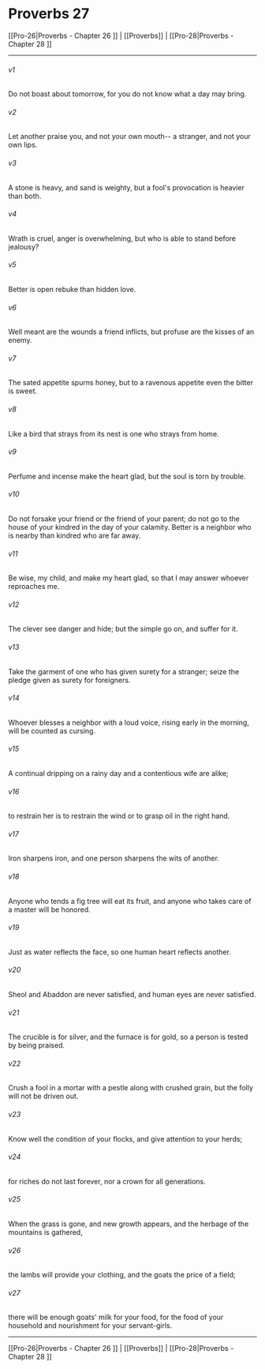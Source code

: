 # Proverbs 27

[[Pro-26|Proverbs - Chapter 26 ]] | [[Proverbs]] | [[Pro-28|Proverbs - Chapter 28 ]]
***

###### v1
Do not boast about tomorrow, for you do not know what a day may bring.
###### v2
Let another praise you, and not your own mouth-- a stranger, and not your own lips.
###### v3
A stone is heavy, and sand is weighty, but a fool's provocation is heavier than both.
###### v4
Wrath is cruel, anger is overwhelming, but who is able to stand before jealousy?
###### v5
Better is open rebuke than hidden love.
###### v6
Well meant are the wounds a friend inflicts, but profuse are the kisses of an enemy.
###### v7
The sated appetite spurns honey, but to a ravenous appetite even the bitter is sweet.
###### v8
Like a bird that strays from its nest is one who strays from home.
###### v9
Perfume and incense make the heart glad, but the soul is torn by trouble.
###### v10
Do not forsake your friend or the friend of your parent; do not go to the house of your kindred in the day of your calamity. Better is a neighbor who is nearby than kindred who are far away.
###### v11
Be wise, my child, and make my heart glad, so that I may answer whoever reproaches me.
###### v12
The clever see danger and hide; but the simple go on, and suffer for it.
###### v13
Take the garment of one who has given surety for a stranger; seize the pledge given as surety for foreigners.
###### v14
Whoever blesses a neighbor with a loud voice, rising early in the morning, will be counted as cursing.
###### v15
A continual dripping on a rainy day and a contentious wife are alike;
###### v16
to restrain her is to restrain the wind or to grasp oil in the right hand.
###### v17
Iron sharpens iron, and one person sharpens the wits of another.
###### v18
Anyone who tends a fig tree will eat its fruit, and anyone who takes care of a master will be honored.
###### v19
Just as water reflects the face, so one human heart reflects another.
###### v20
Sheol and Abaddon are never satisfied, and human eyes are never satisfied.
###### v21
The crucible is for silver, and the furnace is for gold, so a person is tested by being praised.
###### v22
Crush a fool in a mortar with a pestle along with crushed grain, but the folly will not be driven out.
###### v23
Know well the condition of your flocks, and give attention to your herds;
###### v24
for riches do not last forever, nor a crown for all generations.
###### v25
When the grass is gone, and new growth appears, and the herbage of the mountains is gathered,
###### v26
the lambs will provide your clothing, and the goats the price of a field;
###### v27
there will be enough goats' milk for your food, for the food of your household and nourishment for your servant-girls.

***

[[Pro-26|Proverbs - Chapter 26 ]] | [[Proverbs]] | [[Pro-28|Proverbs - Chapter 28 ]]
